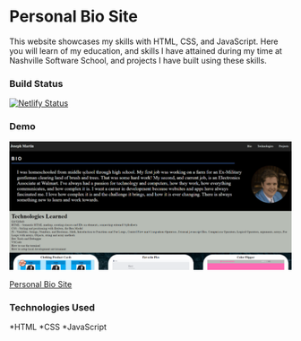 # Personal Bio Site
This website showcases my skills with HTML, CSS, and JavaScript. Here you will learn of my education, and skills I have attained during my time at Nashville Software School, and projects I have built using these skills.

### Build Status
[![Netlify Status](https://api.netlify.com/api/v1/badges/94b009a3-b59d-4804-b523-8b8e436e745a/deploy-status)](https://app.netlify.com/sites/josephtmartin/deploys)

### Demo

![Personal Bio Site Demo](demo/personal-bio-site.gif)

[Personal Bio Site](https://josephtmartin.netlify.app/)

### Technologies Used
  *HTML
  *CSS
  *JavaScript

